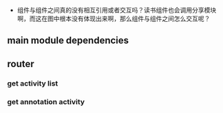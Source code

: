 
- 组件与组件之间真的没有相互引用或者交互吗？读书组件也会调用分享模块啊，而这在图中根本没有体现出来啊，那么组件与组件之间怎么交互呢？

## main module dependencies
## router
### get activity list
### get annotation activity